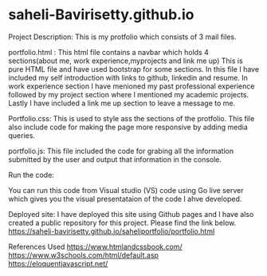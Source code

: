 # saheli-Bavirisetty.github.io

Project Description:
This is my protfolio which consists of 3 mail files.

portfolio.html : This html file contains a navbar which holds 4 sections(about me, work experience,myprojects and link me up) This is pure HTML file and have used bootstrap for some sections. In this file I have included my self introduction with links to github, linkedin and resume. In work experience section I have menioned my past professional experience followed by my project section where I mentioned my academic projects. Lastly I have included a link me up section to leave a message to me.

Portfolio.css: This is used to style ass the sections of the protfolio. This file also include code for making the page more responsive by adding media queries.

portfolio.js: This file included the code for grabing all the information submitted by the user and
output that information in the console.

Run the code:

You can run this code from Visual studio (VS) code using Go live server which gives you the visual presentataion of the code I ahve developed.

Deployed site:
I have deployed this site using Github pages and I have also created a public repository for this project. Please find the link below.
https://saheli-bavirisetty.github.io/saheliportfolio/portfolio.html

References Used
https://www.htmlandcssbook.com/
https://www.w3schools.com/html/default.asp
https://eloquentjavascript.net/
